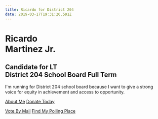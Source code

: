 ```yaml
---
title: Ricardo for District 204
date: 2019-03-17T19:31:20.591Z
---
```



Ricardo <br/>Martinez Jr.
===============
Candidate for LT <br/>District 204 School Board Full Term
---------------
I'm running for District 204 school board because I want to give a strong voice for equity in achievement and access to opportunity.

<a className="button" href="#about">About Me</a> <a className="button primary" href="https://secure.actblue.com/donate/ricardo-martinez-d204board">Donate Today</a>

 [Vote By Mail](https://www.elections.il.gov/Redirect.aspx?URL=lsCNXUj9kYQ8cJz%2bfTRgNjDCtPCiyuGfdgPywVmWOaDb%2bqE5le%2bj%2b58M%2fc%2bk5JUmPXca5YsjQx8rg8yRZ596b3I%2f%2fufaZ565LOSuwJ5OpWOPdxEAhfU9THYilNkW%2fc88) [Find My Polling Place](https://www.elections.il.gov/Redirect.aspx?URL=6KiaAJqSOwyZFBZ9q30OB%2buLkyjqWXdfFmnYZD1hZrhGUAFIGslB6JBO7HN0yF28xE%2fCUB4DcrA7PFUjxrE7YUfkgl0VjYw5PP0QRAwN3zVkYfgE82zQhn29j40DdQWI%2bYGaYaa5qeP1KV5EOwhewg%3d%3d&Name=Jj8LeKA7il5RZ0L11%2fRsfl%2brWDzEE5awHlVA%2f04u5OOffbunYO7x4nRtY2XrA4JAErmwTGlPT%2bk%3d)